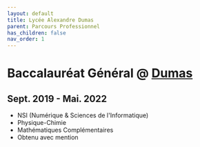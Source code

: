 ```yaml
---
layout: default
title: Lycée Alexandre Dumas
parent: Parcours Professionnel
has_children: false
nav_order: 1
---
```

# Baccalauréat Général @ [Dumas](https://lyc-dumas-st-cloud.ac-versailles.fr/)
## Sept. 2019 - Mai. 2022
- NSI (Numérique & Sciences de l'Informatique) 
- Physique-Chimie
- Mathématiques Complémentaires
- Obtenu avec mention

